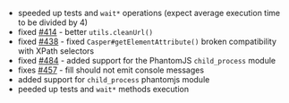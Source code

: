 - speeded up tests and `wait*` operations (expect average execution time to be divided by 4)
- fixed [#414](https://github.com/n1k0/casperjs/issues/414) - better `utils.cleanUrl()`
- fixed [#438](https://github.com/n1k0/casperjs/issues/438) - fixed `Casper#getElementAttribute()` broken compatibility with XPath selectors
- fixed [#484](https://github.com/n1k0/casperjs/issues/484) - added support for the PhantomJS `child_process` module
- fixes [#457](https://github.com/n1k0/casperjs/issues/457) - fill should not emit console messages
- added support for `child_process` phantomjs module
- peeded up tests and `wait*` methods execution